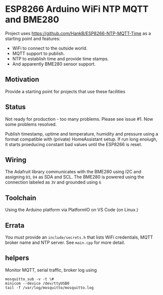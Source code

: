 # ESP8266 Arduino WiFi NTP MQTT and BME280

Project uses <https://github.com/HankB/ESP8266-NTP-MQTT-Time> as a starting point and features:

* WiFi to connect to the outside world.
* MQTT support to publish.
* NTP to establish time and provide time stamps.
* And apparently BME280 sensor support.

## Motivation

Provide a starting point for projects that use these facilities

## Status

Not ready for production - too many problems. Please see issue #1. Now some problems resolved.

Publish timestamp, uptime and temperature, humidity and pressure using a format compatible with (private) HomeAssistant setup. If run long enoiugh, it starts proeducing constant bad values until the ESP8266 is reset.

## Wiring 

The Adafruit library communicates with the BME280 using I2C and assigning `D3`, `D4` as SDA and SCL. The BME280 is powered using the connection labeled as `3V` and grounded using `G`

## Toolchain

Using the Arduino platform via PlatformIO on VS Code (on Linux.)

## Errata

You must provide an `include/secrets.h` that lists WiFi credentials, MQTT broker name and NTP server. See `main.cpp` for more detail.

## helpers

Monitor MQTT, serial traffic, broker log using 

```text
mosquitto_sub -v -t \#
minicom --device /dev/ttyUSB0
tail -f /var/log/mosquitto/mosquitto.log
```
